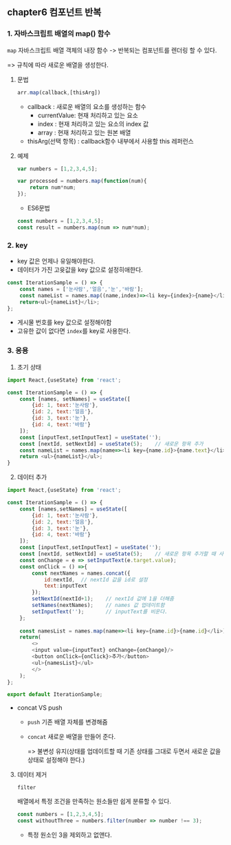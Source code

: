 ## chapter6 컴포넌트 반복

### 1. 자바스크립트 배열의 map() 함수

`map` 자바스크립트 배열 객체의 내장 함수 -> 반복되는 컴포넌트를 렌더링 할 수 있다.

=> 규칙에 따라 새로운 배열을 생성한다.

1. 문법

   ```javascript
   arr.map(callback,[thisArg])
   ```

   - callback : 새로운 배열의 요소를 생성하는 함수
     - currentValue: 현재 처리하고 있는 요소
     - index : 현재 처리하고 있는 요소의 index 값
     - array : 현재 처리하고 있는 원본 배열
   - thisArg(선택 항목) : callback함수 내부에서 사용할 this 레퍼런스

2. 예제

   ```javascript
   var numbers = [1,2,3,4,5];
   
   var processed = numbers.map(function(num){
       return num*num;
   });
   ```

   - ES6문법

   ```javascript
   const numbers = [1,2,3,4,5];
   const result = numbers.map(num => num*num);
   ```

   

### 2. key

- key 값은 언제나 유일해야한다.
- 데이터가 가진 고윳값을 key 값으로 설정히애한다.

```javascript
const IterationSample = () => {
    const names = ['눈사람','얼음','눈','바람'];
    const nameList = names.map((name,index)=><li key={index}>{name}</li>);
	return<ul>{nameList}</li>;
};
```

- 게시물 번호를 key 값으로 설정해야함
- 고유한 값이 없다면 `index`를 key로 사용한다.



### 3. 응용

1. 초기 상태

```javascript
import React,{useState} from 'react';

const IterationSample = () => {
	const [names, setNames] = useState([
        {id: 1, text:'눈사람'},
        {id: 2, text:'얼음'},
        {id: 3, text:'눈'},
        {id: 4, text:'바람'}
    ]);
    const [inputText,setInputText] = useState('');
    const [nextId, setNextId] = useState(5);	// 새로운 항목 추가
    const nameList = names.map(name=><li key={name.id}>{name.text}</li>);
	return <ul>{nameList}</ul>;
}
```

2. 데이터 추가

```javascript
import React,{useState} from 'react';

const IterationSample = () => {
    const [names,setNames] = useState([
        {id: 1, text:'눈사람'},
        {id: 2, text:'얼음'},
        {id: 3, text:'눈'},
        {id: 4, text:'바람'}
    ]);
    const [inputText,setInputText] = useState('');
    const [nextId, setNextId] = useState(5);	// 새로운 항목 추가할 때 사용하는 id
    const onChange = e => setInputText(e.target.value);
    const onClick = () =>{
        const nextNames = names.concat({
            id:nextId,	// nextId 값을 id로 설정
            text:inputText
        });
        setNextId(nextId+1);	// nextId 값에 1을 더해줌
        setNames(nextNames);	// names 값 업데이트함
        setInputText('');		// inputText를 비운다.
    };
    
    const namesList = names.map(name=><li key={name.id}>{name.id}</li>).
	return(
    	<>
        <input value={inputText} onChange={onChange}/>
        <button onClick={onClick}>추가</button>
		<ul>{namesList}</ul>
		</>
    );
};

export default IterationSample;
```

- concat VS push

  - `push` 기존 배열 자체를 변경해줌

  - `concat` 새로운 배열을 만들어 준다.

    => 불변성 유지(상태를 업데이트할 때 기존 상태를 그대로 두면서 새로운 값을 상태로 설정해야 한다.)

3. 데이터 제거

   `filter` 

   배열에서 특정 조건을 만족하는 원소들만 쉽게 분류할 수 있다.

   ```javascript
   const numbers = [1,2,3,4,5];
   const withoutThree = numbers.filter(number => number !== 3);
   ```

   - 특정 원소인 3을 제외하고 없앤다.